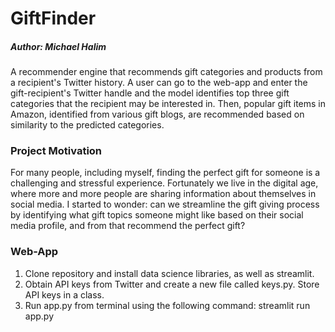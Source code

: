 # GiftFinder
##### Author: Michael Halim

A recommender engine that recommends gift categories and products from a recipient's Twitter history. A user can go to the web-app and enter the gift-recipient's Twitter handle and the model identifies top three gift categories that the recipient may be interested in. Then, popular gift items in Amazon, identified from various gift blogs, are recommended based on similarity to the predicted categories.

### Project Motivation

For many people, including myself, finding the perfect gift for someone is a challenging and stressful experience. Fortunately we live in the digital age, where more and more people are sharing information about themselves in social media. I started to wonder: can we streamline the gift giving process by identifying what gift topics someone might like based on their social media profile, and from that recommend the perfect gift? 

### Web-App

1. Clone repository and install data science libraries, as well as streamlit.
2. Obtain API keys from Twitter and create a new file called keys.py. Store API keys in a class.
3. Run app.py from terminal using the following command: streamlit run app.py
